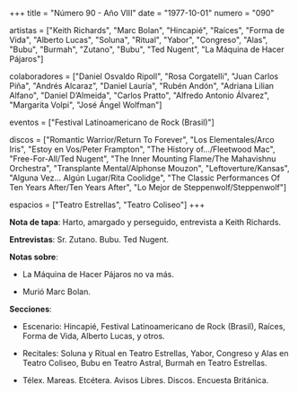 +++
title = "Número 90 - Año VIII"
date = "1977-10-01"
numero = "090"

artistas = ["Keith Richards", "Marc Bolan", "Hincapié", "Raíces", "Forma de Vida", "Alberto Lucas", "Soluna", "Ritual", "Yabor", "Congreso", "Alas", "Bubu", "Burmah", "Zutano", "Bubu", "Ted Nugent", "La Máquina de Hacer Pájaros"] 

colaboradores = ["Daniel Osvaldo Ripoll", "Rosa Corgatelli", "Juan Carlos Piña", "Andrés Alcaraz", "Daniel Lauría", "Rubén Andón", "Adriana Lilian Alfano", "Daniel D’Almeida", "Carlos Pratto", "Alfredo Antonio Álvarez", "Margarita Volpi", "José Ángel Wolfman"]

eventos = ["Festival Latinoamericano de Rock (Brasil)"]

discos = ["Romantic Warrior/Return To Forever", "Los Elementales/Arco Iris", "Estoy en Vos/Peter Frampton", "The History of.../Fleetwood Mac", "Free-For-All/Ted Nugent", "The Inner Mounting Flame/The Mahavishnu Orchestra", "Transplante Mental/Alphonse Mouzon", "Leftoverture/Kansas", "Alguna Vez… Algún Lugar/Rita Coolidge", "The Classic Performances Of Ten Years After/Ten Years After", "Lo Mejor de Steppenwolf/Steppenwolf"]

espacios = ["Teatro Estrellas", "Teatro Coliseo"]
+++

**Nota de tapa**: Harto, amargado y perseguido, entrevista a Keith Richards.

**Entrevistas**: Sr. Zutano. Bubu. Ted Nugent.

**Notas sobre**:

- La Máquina de Hacer Pájaros no va más. 

- Murió Marc Bolan.

**Secciones**:

- Escenario: Hincapié, Festival Latinoamericano de Rock (Brasil), Raíces, Forma de Vida, Alberto Lucas, y otros.

- Recitales: Soluna y Ritual en Teatro Estrellas, Yabor, Congreso y Alas en Teatro Coliseo, Bubu en Teatro Astral, Burmah en Teatro Estrellas.

- Télex. Mareas. Etcétera. Avisos Libres. Discos. Encuesta Británica. 
